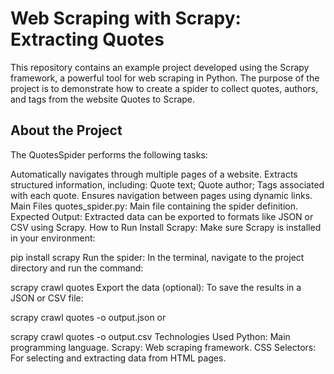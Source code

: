 <h1>Web Scraping with Scrapy: Extracting Quotes</h1>
This repository contains an example project developed using the Scrapy framework, a powerful tool for web scraping in Python. The purpose of the project is to demonstrate how to create a spider to collect quotes, authors, and tags from the website Quotes to Scrape.

<h2>About the Project</h2>
The QuotesSpider performs the following tasks:

Automatically navigates through multiple pages of a website.
Extracts structured information, including:
Quote text;
Quote author;
Tags associated with each quote.
Ensures navigation between pages using dynamic links.
Main Files
quotes_spider.py: Main file containing the spider definition.
Expected Output: Extracted data can be exported to formats like JSON or CSV using Scrapy.
How to Run
Install Scrapy: Make sure Scrapy is installed in your environment:

pip install scrapy
Run the spider: In the terminal, navigate to the project directory and run the command:

scrapy crawl quotes
Export the data (optional): To save the results in a JSON or CSV file:


scrapy crawl quotes -o output.json
or

scrapy crawl quotes -o output.csv
Technologies Used
Python: Main programming language.
Scrapy: Web scraping framework.
CSS Selectors: For selecting and extracting data from HTML pages.

